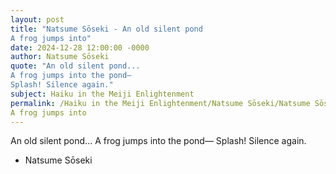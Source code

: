 ```yaml
---
layout: post
title: "Natsume Sōseki - An old silent pond
A frog jumps into"
date: 2024-12-28 12:00:00 -0000
author: Natsume Sōseki
quote: "An old silent pond...
A frog jumps into the pond—
Splash! Silence again."
subject: Haiku in the Meiji Enlightenment
permalink: /Haiku in the Meiji Enlightenment/Natsume Sōseki/Natsume Sōseki - An old silent pond
A frog jumps into
---
```


An old silent pond...
A frog jumps into the pond—
Splash! Silence again.

- Natsume Sōseki
